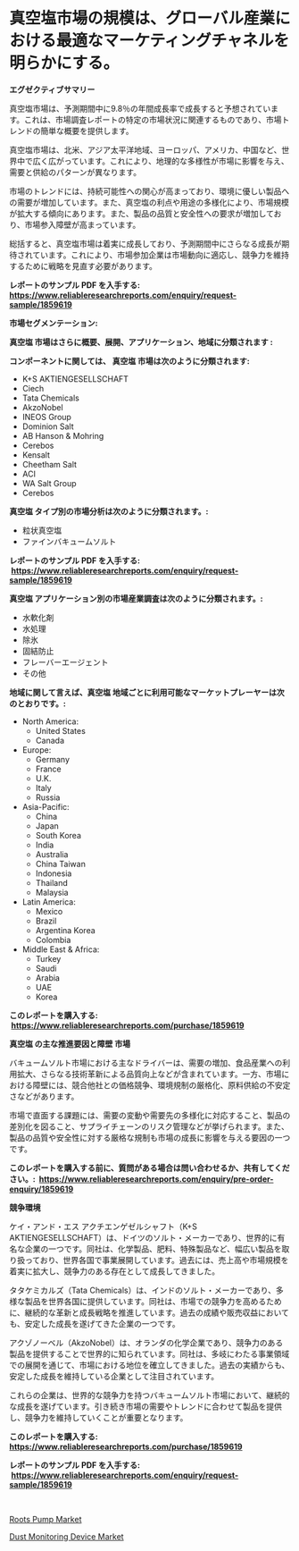 <p><h1>真空塩市場の規模は、グローバル産業における最適なマーケティングチャネルを明らかにする。</h1></p><p><strong>エグゼクティブサマリー</strong></p>
<p><p>真空塩市場は、予測期間中に9.8％の年間成長率で成長すると予想されています。これは、市場調査レポートの特定の市場状況に関連するものであり、市場トレンドの簡単な概要を提供します。</p><p>真空塩市場は、北米、アジア太平洋地域、ヨーロッパ、アメリカ、中国など、世界中で広く広がっています。これにより、地理的な多様性が市場に影響を与え、需要と供給のパターンが異なります。</p><p>市場のトレンドには、持続可能性への関心が高まっており、環境に優しい製品への需要が増加しています。また、真空塩の利点や用途の多様化により、市場規模が拡大する傾向にあります。また、製品の品質と安全性への要求が増加しており、市場参入障壁が高まっています。</p><p>総括すると、真空塩市場は着実に成長しており、予測期間中にさらなる成長が期待されています。これにより、市場参加企業は市場動向に適応し、競争力を維持するために戦略を見直す必要があります。</p></p>
<p><strong>レポートのサンプル PDF を入手する: <a href="https://www.reliableresearchreports.com/enquiry/request-sample/1859619">https://www.reliableresearchreports.com/enquiry/request-sample/1859619</a></strong></p>
<p><strong>市場セグメンテーション:</strong></p>
<p><strong> 真空塩 市場はさらに概要、展開、アプリケーション、地域に分類されます :</strong></p>
<p><strong>コンポーネントに関しては、 真空塩 市場は次のように分類されます: &nbsp;</strong></p>
<p><ul><li>K+S AKTIENGESELLSCHAFT</li><li>Ciech</li><li>Tata Chemicals</li><li>AkzoNobel</li><li>INEOS Group</li><li>Dominion Salt</li><li>AB Hanson & Mohring</li><li>Cerebos</li><li>Kensalt</li><li>Cheetham Salt</li><li>ACI</li><li>WA Salt Group</li><li>Cerebos</li></ul></p>
<p><strong> 真空塩 タイプ別の市場分析は次のように分類されます。:</strong></p>
<p><ul><li>粒状真空塩</li><li>ファインバキュームソルト</li></ul></p>
<p><strong>レポートのサンプル PDF を入手する: &nbsp;<a href="https://www.reliableresearchreports.com/enquiry/request-sample/1859619">https://www.reliableresearchreports.com/enquiry/request-sample/1859619</a></strong></p>
<p><strong> 真空塩 アプリケーション別の市場産業調査は次のように分類されます。:</strong></p>
<p><ul><li>水軟化剤</li><li>水処理</li><li>除氷</li><li>固結防止</li><li>フレーバーエージェント</li><li>その他</li></ul></p>
<p><strong>地域に関して言えば、真空塩 地域ごとに利用可能なマーケットプレーヤーは次のとおりです。:</strong></p>
<p><ul>
    <li>
        North America:
        <ul>
            <li>United States</li>
            <li>Canada</li>
        </ul>
    </li>
    <li>
        Europe:
        <ul>
            <li>Germany</li>
            <li>France</li>
            <li>U.K.</li>
            <li>Italy</li>
            <li>Russia</li>
        </ul>
    </li>
    <li>
        Asia-Pacific:
        <ul>
            <li>China</li>
            <li>Japan</li>
            <li>South Korea</li>
            <li>India</li>
            <li>Australia</li>
            <li>China Taiwan</li>
            <li>Indonesia</li>
            <li>Thailand</li>
            <li>Malaysia</li>
        </ul>
    </li>
    <li>
        Latin America:
        <ul>
            <li>Mexico</li>
            <li>Brazil</li>
            <li>Argentina Korea</li>
            <li>Colombia</li>
        </ul>
    </li>
    <li>
        Middle East & Africa:
        <ul>
            <li>Turkey</li>
            <li>Saudi</li>
            <li>Arabia</li>
            <li>UAE</li>
            <li>Korea</li>
        </ul>
    </li>
    </ul></p>
<p><strong>このレポートを購入する: &nbsp;<a href="https://www.reliableresearchreports.com/purchase/1859619">https://www.reliableresearchreports.com/purchase/1859619</a></strong></p>
<p><strong>真空塩 の主な推進要因と障壁 市場</strong></p>
<p><p>バキュームソルト市場における主なドライバーは、需要の増加、食品産業への利用拡大、さらなる技術革新による品質向上などが含まれています。一方、市場における障壁には、競合他社との価格競争、環境規制の厳格化、原料供給の不安定さなどがあります。</p><p>市場で直面する課題には、需要の変動や需要先の多様化に対応すること、製品の差別化を図ること、サプライチェーンのリスク管理などが挙げられます。また、製品の品質や安全性に対する厳格な規制も市場の成長に影響を与える要因の一つです。</p></p>
<p><strong>このレポートを購入する前に、質問がある場合は問い合わせるか、共有してください。:&nbsp; <a href="https://www.reliableresearchreports.com/enquiry/pre-order-enquiry/1859619">https://www.reliableresearchreports.com/enquiry/pre-order-enquiry/1859619</a></strong></p>
<p><strong>競争環境</strong></p>
<p><p>ケイ・アンド・エス アクチエンゲゼルシャフト（K+S AKTIENGESELLSCHAFT）は、ドイツのソルト・メーカーであり、世界的に有名な企業の一つです。同社は、化学製品、肥料、特殊製品など、幅広い製品を取り扱っており、世界各国で事業展開しています。過去には、売上高や市場規模を着実に拡大し、競争力のある存在として成長してきました。</p><p>タタケミカルズ（Tata Chemicals）は、インドのソルト・メーカーであり、多様な製品を世界各国に提供しています。同社は、市場での競争力を高めるために、継続的な革新と成長戦略を推進しています。過去の成績や販売収益においても、安定した成長を遂げてきた企業の一つです。</p><p>アクゾノーベル（AkzoNobel）は、オランダの化学企業であり、競争力のある製品を提供することで世界的に知られています。同社は、多岐にわたる事業領域での展開を通じて、市場における地位を確立してきました。過去の実績からも、安定した成長を維持している企業として注目されています。</p><p>これらの企業は、世界的な競争力を持つバキュームソルト市場において、継続的な成長を遂げています。引き続き市場の需要やトレンドに合わせて製品を提供し、競争力を維持していくことが重要となります。</p></p>
<p><strong>このレポートを購入する: &nbsp; <a href="https://www.reliableresearchreports.com/purchase/1859619">https://www.reliableresearchreports.com/purchase/1859619</a></strong></p>
<p><strong>レポートのサンプル PDF を入手する: &nbsp;<a href="https://www.reliableresearchreports.com/enquiry/request-sample/1859619">https://www.reliableresearchreports.com/enquiry/request-sample/1859619</a></strong><strong></strong></p>
<p>&nbsp;</p>
<p><p><a href="https://github.com/Hazelklievgspy6vdcsmu106w/Market-Research-Report-List-1/blob/main/roots-pump-market.md">Roots Pump Market</a></p><p><a href="https://picayune-night-cbd.notion.site/Dust-Monitoring-Device-Market-Size-Growing-and-Forecasted-for-period-from-2024-2031-and-provides-c-ebbcb0b4fe714cf0bd815898b0899e3d">Dust Monitoring Device Market</a></p></p>
